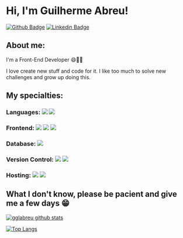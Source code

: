 
# Hi, I'm Guilherme Abreu!

[![Github Badge](https://img.shields.io/badge/-Github-000?style=flat-square&logo=Github&logoColor=white&link=https://github.com/gglabreu)](https://github.com/gglabreu)
[![Linkedin Badge](https://img.shields.io/badge/-LinkedIn-blue?style=flat-square&logo=Linkedin&logoColor=white&link=https://www.linkedin.com/in/guilhermeab)](https://www.linkedin.com/in/guilhermeab)

## About me:

I'm a Front-End Developer :smile:🐱‍👤

I love create new stuff and code for it. I like too much to solve new challenges and grow up doing this.

## My specialties:

### Languages: <img src="https://img.shields.io/badge/javascript%20-%23323330.svg?&style=for-the-badge&logo=javascript&logoColor=%23F7DF1E"/> <img src="https://img.shields.io/badge/typescript%20-%23007ACC.svg?&style=for-the-badge&logo=typescript&logoColor=white"/>

### Frontend: <img src="https://img.shields.io/badge/html5%20-%23E34F26.svg?&style=for-the-badge&logo=html5&logoColor=white"/> <img src="https://img.shields.io/badge/css3%20-%231572B6.svg?&style=for-the-badge&logo=css3&logoColor=white"/> <img src="https://img.shields.io/badge/react%20-%2320232a.svg?&style=for-the-badge&logo=react&logoColor=%2361DAFB"/>

### Database: <img src ="https://img.shields.io/badge/Microsoft_SQL_Server-CC2927?style=for-the-badge&logo=microsoft-sql-server&logoColor=white"/>

### Version Control: <img src="https://img.shields.io/badge/git%20-F05032.svg?&style=for-the-badge&logo=git&logoColor=white"/> <img src="https://img.shields.io/badge/github%20-%23121011.svg?&style=for-the-badge&logo=github&logoColor=white"/>

### Hosting: <img src="https://img.shields.io/badge/vercel%20-%23000000.svg?&style=for-the-badge&logo=vercel&logoColor=white"/> <img src="https://img.shields.io/badge/Netlify-00C7B7?style=for-the-badge&logo=netlify&logoColor=white" />


## What I don't know, please be pacient and give me a few days 😁

[![gglabreu github stats](https://github-readme-stats.vercel.app/api?username=gglabreu&show_icons=true&title_color=fff&icon_color=37aaff&text_color=f8f8f2&bg_color=171c24&count_private=true)](https://github.com/gglabreu)

[![Top Langs](https://github-readme-stats.vercel.app/api/top-langs/?username=gglabreu&layout=compact&title_color=fff&text_color=f8f8f2&hide=java&bg_color=171c24)](https://github.com/gglabreu)
